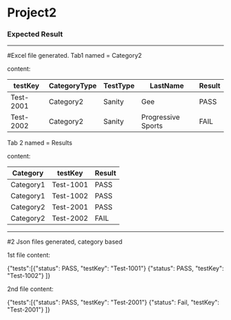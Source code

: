 # Project2



### Expected Result

---

#Excel file generated.
Tab1 named = Category2

content:


|testKey	|CategoryType	|TestType	|LastName	|Result|
|---------------|---------------|---------------|---------------|------|
|Test-2001	|Category2	|Sanity		|Gee		|PASS  |
|Test-2002	|Category2	|Sanity		|Progressive Sports|FAIL|


Tab 2 named = Results

content:


|Category	|testKey	|Result		|
|---------------|---------------|---------------|
|Category1	|Test-1001	|PASS		|
|Category1	|Test-1002	|PASS		|
|Category2	|Test-2001	|PASS		|
|Category2	|Test-2002	|FAIL		|

---

#2 Json files generated, category based

1st file content:

{"tests":[{"status": PASS, "testKey": "Test-1001"}
{"status": PASS, "testKey": "Test-1002"}
]}

2nd file content:

{"tests":[{"status": PASS, "testKey": "Test-2001"}
{"status": Fail, "testKey": "Test-2001"}
]}